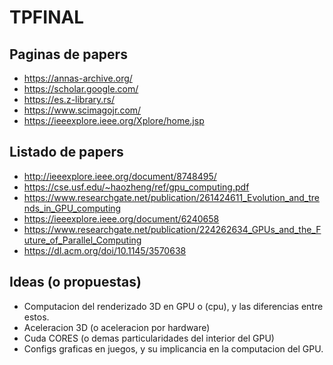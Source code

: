 # TPFINAL

## Paginas de papers
* https://annas-archive.org/
* https://scholar.google.com/
* https://es.z-library.rs/
* https://www.scimagojr.com/
* https://ieeexplore.ieee.org/Xplore/home.jsp

## Listado de papers
* http://ieeexplore.ieee.org/document/8748495/
* https://cse.usf.edu/~haozheng/ref/gpu_computing.pdf
* https://www.researchgate.net/publication/261424611_Evolution_and_trends_in_GPU_computing
* https://ieeexplore.ieee.org/document/6240658
* https://www.researchgate.net/publication/224262634_GPUs_and_the_Future_of_Parallel_Computing
* https://dl.acm.org/doi/10.1145/3570638

## Ideas (o propuestas)
* Computacion del renderizado 3D en GPU o (cpu), y las diferencias entre estos.
* Aceleracion 3D (o aceleracion por hardware) 
* Cuda CORES (o demas particularidades del interior del GPU)
* Configs graficas en juegos, y su implicancia en la computacion del GPU.

